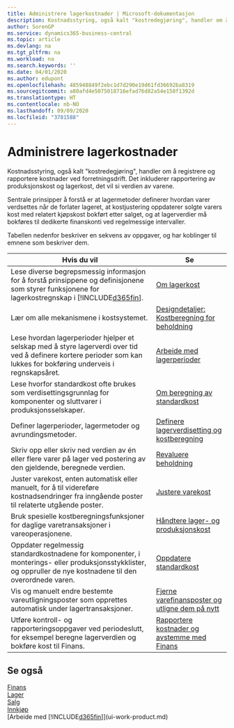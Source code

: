 ```yaml
---
title: Administrere lagerkostnader | Microsoft-dokumentasjon
description: Kostnadsstyring, også kalt "kostredegjøring", handler om å registrere og rapportere kostnader ved forretningsdrift. Det inkluderer rapportering av produksjonskost og lagerkost, det vil si verdien av varene.
author: SorenGP
ms.service: dynamics365-business-central
ms.topic: article
ms.devlang: na
ms.tgt_pltfrm: na
ms.workload: na
ms.search.keywords: ''
ms.date: 04/01/2020
ms.author: edupont
ms.openlocfilehash: 485948849f2ebc1d7d290e19d61fd36692ba8319
ms.sourcegitcommit: a80afd4e5075018716efad76d82a54e158f1392d
ms.translationtype: HT
ms.contentlocale: nb-NO
ms.lasthandoff: 09/09/2020
ms.locfileid: "3781588"
---
```

# <a name="managing-inventory-costs"></a>Administrere lagerkostnader
Kostnadsstyring, også kalt "kostredegjøring", handler om å registrere og rapportere kostnader ved forretningsdrift. Det inkluderer rapportering av produksjonskost og lagerkost, det vil si verdien av varene.   

Sentrale prinsipper å forstå er at lagermetoder definerer hvordan varer verdsettes når de forlater lageret, at kostjustering oppdaterer solgte varers kost med relatert kjøpskost bokført etter salget, og at lagerverdier må bokføres til dedikerte finanskonti ved regelmessige intervaller.

Tabellen nedenfor beskriver en sekvens av oppgaver, og har koblinger til emnene som beskriver dem.

|**Hvis du vil**|**Se**|  
|------------|-------------|  
|Lese diverse begrepsmessig informasjon for å forstå prinsippene og definisjonene som styrer funksjonene for lagerkostregnskap i [!INCLUDE[d365fin](includes/d365fin_md.md)].|[Om lagerkost](finance-learn-about-costing.md)|  
|Lær om alle mekanismene i kostsystemet.|[Designdetaljer: Kostberegning for beholdning](design-details-inventory-costing.md)|
|Lese hvordan lagerperioder hjelper et selskap med å styre lagerverdi over tid ved å definere kortere perioder som kan lukkes for bokføring underveis i regnskapsåret.|[Arbeide med lagerperioder](finance-how-to-work-with-inventory-periods.md)|
|Lese hvorfor standardkost ofte brukes som verdisettingsgrunnlag for komponenter og sluttvarer i produksjonsselskaper.|[Om beregning av standardkost](finance-about-calculating-standard-cost.md)|
|Definer lagerperioder, lagermetoder og avrundingsmetoder.|[Definere lagerverdisetting og kostberegning](finance-set-up-inventory-valuation-and-costing.md)|
|Skriv opp eller skriv ned verdien av én eller flere varer på lager ved postering av den gjeldende, beregnede verdien.|[Revaluere beholdning](inventory-how-revalue-inventory.md)|
|Juster varekost, enten automatisk eller manuelt, for å til videreføre kostnadsendringer fra inngående poster til relaterte utgående poster.|[Justere varekost](inventory-how-adjust-item-costs.md)|
|Bruk spesielle kostberegningsfunksjoner for daglige varetransaksjoner i vareoperasjonene.|[Håndtere lager- og produksjonskost](finance-handle-inventory-and-manufacturing-costs.md)|  
|Oppdater regelmessig standardkostnadene for komponenter, i monterings- eller produksjonsstykklister, og oppruller de nye kostnadene til den overordnede varen.|[Oppdatere standardkost](finance-how-to-update-standard-costs.md)|
|Vis og manuelt endre bestemte vareutligningsposter som opprettes automatisk under lagertransaksjoner.|[Fjerne varefinansposter og utligne dem på nytt](finance-how-to-remove-and-reapply-item-entries.md)|
|Utføre kontroll- og rapporteringsoppgaver ved periodeslutt, for eksempel beregne lagerverdien og bokføre kost til Finans.|[Rapportere kostnader og avstemme med Finans](finance-report-costs-and-reconcile-with-the-general-ledger.md)|

## <a name="see-also"></a>Se også  
 [Finans](finance.md)  
 [Lager](inventory-manage-inventory.md)   
 [Salg](sales-manage-sales.md)   
 [Innkjøp](purchasing-manage-purchasing.md)  
 [Arbeide med [!INCLUDE[d365fin](includes/d365fin_md.md)]](ui-work-product.md)
